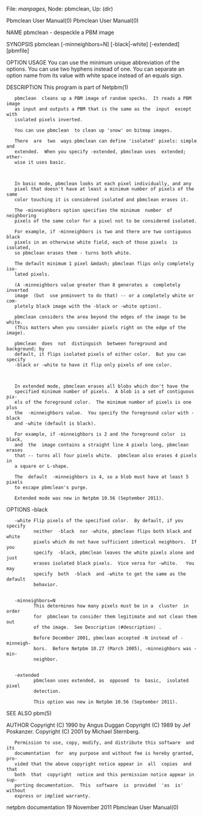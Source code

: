 File: *manpages*,  Node: pbmclean,  Up: (dir)

Pbmclean User Manual(0)                                Pbmclean User Manual(0)



NAME
       pbmclean - despeckle a PBM image


SYNOPSIS
       pbmclean [-minneighbors=N] [-black|-white] [-extended] [pbmfile]


OPTION USAGE
       You  can  use  the minimum unique abbreviation of the options.  You can
       use two hyphens instead of one.  You can separate an option  name  from
       its value with white space instead of an equals sign.


DESCRIPTION
       This program is part of Netpbm(1)

       pbmclean  cleans up a PBM image of random specks.  It reads a PBM image
       as input and outputs a PBM that is the same as the  input  except  with
       isolated pixels inverted.

       You can use pbmclean  to clean up 'snow' on bitmap images.

       There  are  two  ways pbmclean can define 'isolated' pixels: simple and
       extended.  When you specify -extended, pbmclean uses  extended;  other-
       wise it uses basic.



       In basic mode, pbmclean looks at each pixel individually, and any
       pixel that doesn't have at least a minimum number of pixels of the same
       color touching it is considered isolated and pbmclean erases it.

       The -minneighbors option specifies the minimum  number  of  neighboring
       pixels of the same color for a pixel not to be considered isolated.

       For example, if -minneighbors is two and there are two contiguous black
       pixels in an otherwise white field, each of those pixels  is  isolated,
       so pbmclean erases them - turns both white.

       The default minimum 1 pixel &mdash; pbmclean flips only completely iso-
       lated pixels.

       (A -minneighbors value greater than 8 generates a  completely  inverted
       image  (but  use pnminvert to do that) -- or a completely white or com-
       pletely black image with the -black or -white option).

       pbmclean considers the area beyond the edges of the image to be  white.
       (This matters when you consider pixels right on the edge of the image).

       pbmclean  does  not  distinguish  between foreground and background; by
       default, it flips isolated pixels of either color.  But you can specify
       -black or -white to have it flip only pixels of one color.



       In extended mode, pbmclean erases all blobs which don't have the
       specified minimum number of pixels.  A blob is a set of contiguous pix-
       els of the foreground color.  The minimum number of pixels is one  plus
       the  -minneighbors value.  You specify the foreground color with -black
       and -white (default is black).

       For example, if -minneighbors is 2 and the foreground color  is  black,
       and  the  image contains a straight line 4 pixels long, pbmclean erases
       that -- turns all four pixels white.  pbmclean also erases 4 pixels  in
       a square or L-shape.

       The  default  -minneighbors is 4, so a blob must have at least 5 pixels
       to escape pbmclean's purge.

       Extended mode was new in Netpbm 10.56 (September 2011).



OPTIONS
       -black


       -white Flip pixels of the specified color.  By default, if you  specify
              neither  -black  nor -white, pbmclean flips both black and white
              pixels which do not have sufficient identical neighbors.  If you
              specify  -black, pbmclean leaves the white pixels alone and just
              erases isolated black pixels.  Vice versa for -white.   You  may
              specify  both  -black  and -white to get the same as the default
              behavior.


       -minneighbors=N
              This determines how many pixels must be in a  cluster  in  order
              for  pbmclean to consider them legitimate and not clean them out
              of the image.  See Description ⟨#description⟩ .

              Before December 2001, pbmclean accepted -N instead of -minneigh-
              bors.  Before Netpbm 10.27 (March 2005), -minneighbors was -min-
              neighbor.


       -extended
              pbmclean uses extended, as  opposed  to  basic,  isolated  pixel
              detection.

              This option was new in Netpbm 10.56 (September 2011).




SEE ALSO
       pbm(5)



AUTHOR
       Copyright (C) 1990 by Angus Duggan Copyright (C) 1989 by Jef Poskanzer.
       Copyright (C) 2001 by Michael Sternberg.

       Permission to use, copy, modify, and distribute this software  and  its
       documentation  for  any purpose and without fee is hereby granted, pro-
       vided that the above copyright notice appear in  all  copies  and  that
       both  that  copyright  notice and this permission notice appear in sup-
       porting documentation.  This  software  is  provided  'as  is'  without
       express or implied warranty.



netpbm documentation           19 November 2011        Pbmclean User Manual(0)
